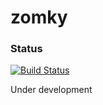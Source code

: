 # zomky

### Status
[![Build Status](https://api.travis-ci.com/zomky/zomky.svg?branch=master)](https://travis-ci.com/zomky/zomky)

Under development
